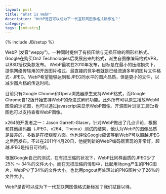 ```yaml
---
layout: post
title: "What is WebP"
description: "WebP是否可以成为下一代互联网图像格式新标准？"
category: 
tags: [industry]
---
```

{% include JB/setup %}

WebP (发音"weppy")，一种同时提供了有损压缩与无损压缩的图形档格式。Google在购买On2 Technologies后发展出来的格式，派生自图像编码格式VP8，以BSD授权条款发布。
WebP最初在2010年发布，目标是在最小的压缩损失下，提供网络传输用的开放图片格式，最直接的竞争者就是已经流通多年的图片文件格式- JPEG。WebP希望能够达到和JPEG同水平的图片品质，但是更小的文件，以减少图片档的传送时间。

目前只有Google Chrome和Opera浏览器原生支持WebP格式，而Google Chrome自12版开始支持WebP的渐进式解码功能。此外所有可以原生播放WebM图像的浏览器，也可以通过javascript来显示WebP图像。开源图片浏览工具Ez看图也可以支持查看WebP图像。

x264的开发者之一：Jason Garrett-Glaser，针对WebP做出了几点评论，根据和其他编码器（JPEG、x264、Theora）测试的结果，他认为WebP的图像品质是最差的，多数是在模糊度方面。他也评论Google应该等到WebP可以超越JPEG之后再发布。不过在2011年4月20日，他提到新的WebP编码器表现的非常好，超越JPEG是指日可待的。

根据Google自己的测试，在有损压缩的状况下，WebP比同样画质的JPEG少了25% ～ 34%的文件大小。而在无损压缩的情形中，比起用libpng产生的PNG图片，WebP少了34%的文件大小，也比用pngout再处理过的PNG图片少了26%的文件大小。

WebP是否可以成为下一代互联网图像格式新标准？我们拭目以待。
